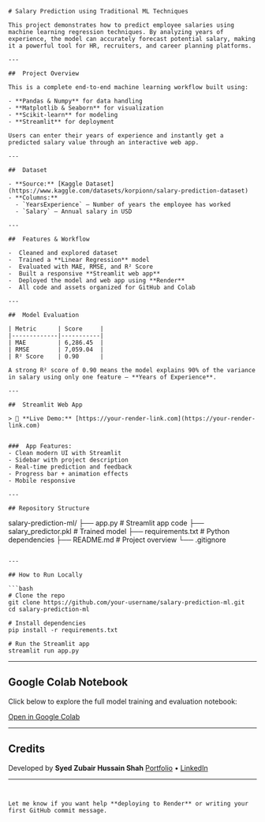 ```
# Salary Prediction using Traditional ML Techniques

This project demonstrates how to predict employee salaries using machine learning regression techniques. By analyzing years of experience, the model can accurately forecast potential salary, making it a powerful tool for HR, recruiters, and career planning platforms.

---

##  Project Overview

This is a complete end-to-end machine learning workflow built using:

- **Pandas & Numpy** for data handling  
- **Matplotlib & Seaborn** for visualization  
- **Scikit-learn** for modeling  
- **Streamlit** for deployment  

Users can enter their years of experience and instantly get a predicted salary value through an interactive web app.

---

##  Dataset

- **Source:** [Kaggle Dataset](https://www.kaggle.com/datasets/korpionn/salary-prediction-dataset)
- **Columns:**
  - `YearsExperience` – Number of years the employee has worked
  - `Salary` – Annual salary in USD

---

##  Features & Workflow

-  Cleaned and explored dataset  
-  Trained a **Linear Regression** model  
-  Evaluated with MAE, RMSE, and R² Score  
-  Built a responsive **Streamlit web app**  
-  Deployed the model and web app using **Render**  
-  All code and assets organized for GitHub and Colab  

---

##  Model Evaluation

| Metric      | Score     |
|-------------|-----------|
| MAE         | 6,286.45  |
| RMSE        | 7,059.04  |
| R² Score    | 0.90      |

A strong R² score of 0.90 means the model explains 90% of the variance in salary using only one feature — **Years of Experience**.

---

##  Streamlit Web App

> 🔗 **Live Demo:** [https://your-render-link.com](https://your-render-link.com)  


###  App Features:
- Clean modern UI with Streamlit  
- Sidebar with project description  
- Real-time prediction and feedback  
- Progress bar + animation effects  
- Mobile responsive

---

## Repository Structure

```

salary-prediction-ml/
├── app.py                   # Streamlit app code
├── salary\_predictor.pkl     # Trained model
├── requirements.txt         # Python dependencies
├── README.md                # Project overview
└── .gitignore

````

---

## How to Run Locally

```bash
# Clone the repo
git clone https://github.com/your-username/salary-prediction-ml.git
cd salary-prediction-ml

# Install dependencies
pip install -r requirements.txt

# Run the Streamlit app
streamlit run app.py
````

---

## Google Colab Notebook

Click below to explore the full model training and evaluation notebook:

 [Open in Google Colab](https://colab.research.google.com/drive/1ObI1yeyQ3ar5oUDO7hXj0g6UewGWzTr8?usp=sharing)

---

##  Credits

Developed by **Syed Zubair Hussain Shah**
[Portfolio](https://zubair-hussain-shah.vercel.app/) • [LinkedIn](https://linkedin.com/in/syed-zubair-hussain-shah)

---

```


Let me know if you want help **deploying to Render** or writing your first GitHub commit message.
```
